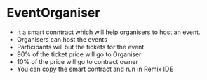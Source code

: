 # EventOrganiser

- It a smart conntract which will help organisers to host an event.
- Organisers can host the events
- Participants will but the tickets for the event
- 90% of the ticket price will go to Organiser
- 10% of the price will go to contract owner
- You can copy the smart contract and run in Remix IDE
